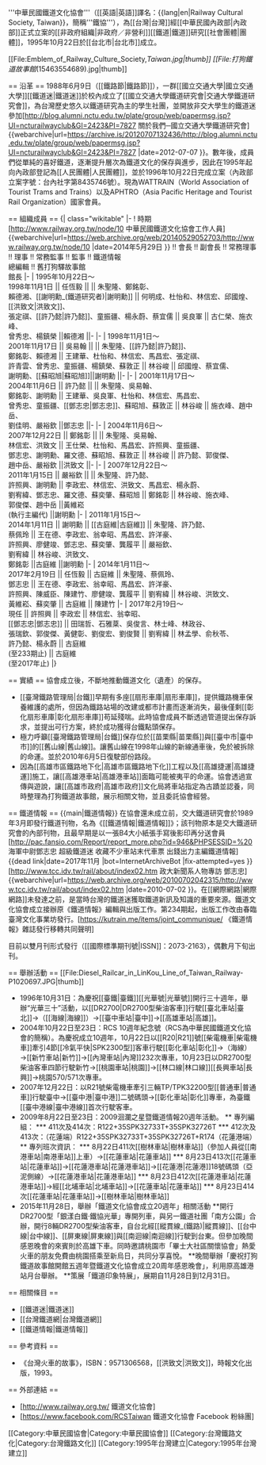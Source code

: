 '''中華民國鐵道文化協會'''（[[英語|英語]]譯名：{{lang|en|Railway Cultural Society, Taiwan}}，簡稱'''鐵協'''），為[[台灣|台灣]]經[[中華民國內政部|內政部]]正式立案的[[非政府組織|非政府／非營利]][[鐵道|鐵道]]研究[[社會團體|團體]]，1995年10月22日於[[台北市|台北市]]成立。

[[File:Emblem_of_Railway_Culture_Society,_Taiwan.jpg|thumb]]
[[File:打狗鐵道故事館_(15463554689).jpg|thumb]]

== 沿革 ==
1988年6月9日（[[鐵路節|鐵路節]]），一群[[國立交通大學|國立交通大學]][[鐵道迷|鐵道迷]]於校內成立了[[國立交通大學鐵道研究會|交通大學鐵道研究會]]，為台灣歷史悠久以鐵道研究為主的學生社團，並開放非交大學生的鐵道迷參加<ref>[http://blog.alumni.nctu.edu.tw/plate/group/web/papermsg.jsp?UI=ncturailwayclub&GI=2423&PI=7827 關於我們─國立交通大學鐵道研究會] {{webarchive|url=https://archive.is/20120707132436/http://blog.alumni.nctu.edu.tw/plate/group/web/papermsg.jsp?UI=ncturailwayclub&GI=2423&PI=7827 |date=2012-07-07 }}</ref>。數年後，成員們從單純的喜好鐵道，逐漸提升層次為鐵道文化的保存與進步，因此在1995年起向內政部登記為[[人民團體|人民團體]]，並於1996年10月22日完成立案（內政部立案字號：台內社字第8435746號）。現為WATTRAIN（World Association of Tourist Trams and Trains）以及APHTRO（Asia Pacific Heritage and Tourist Rail Organization）國家會員。

== 組織成員 ==
{| class="wikitable"
|-
! 時期<ref>[http://www.railway.org.tw/node/10 中華民國鐵道文化協會工作人員] {{webarchive|url=https://web.archive.org/web/20140529052703/http://www.railway.org.tw/node/10 |date=2014年5月29日 }}</ref> !! 會長 !! 副會長 !! 常務理事 !! 理事 !! 常務監事 !! 監事 !! 鐵道情報<br />總編輯 !! 舊打狗驛故事館<br />館長
|-
| 1995年10月22日～<br />1998年11月1日 || 任恆毅 ||  || 朱聖隆、鄭銘彰、<br />賴德湘、[[謝明勳_(鐵道研究者)|謝明勳]] || 何明成、杜怡和、林信宏、邱國煌、[[洪致文|洪致文]]、<br />張定祺、[[許乃懿|許乃懿]]、童振疆、楊永蔚、蔡宜儒 || 吳良軍 || 古仁榮、施衣峰、<br />曾秀忠、楊鎮榮 ||賴德湘 ||-
|-
| 1998年11月1日～<br />2001年11月17日 || 吳易翰 ||  || 朱聖隆、[[許乃懿|許乃懿]]、<br />鄭銘彰、賴德湘 || 王建華、杜怡和、林信宏、馬昌宏、張定祺、<br />許青雲、曾秀忠、童振疆、楊鎮榮、蘇敦正 || 林谷峻 || 邱國煌、蔡宜儒、<br />謝明勳、[[蘇昭旭|蘇昭旭]]||謝明勳 ||-
|-
| 2001年11月17日～<br />2004年11月6日 || 許乃懿 ||  || 朱聖隆、吳易翰、<br />鄭銘彰、謝明勳 || 王建華、吳良軍、杜怡和、林信宏、馬昌宏、<br />曾秀忠、童振疆、[[鄧志忠|鄧志忠]]、蘇昭旭、蘇敦正 || 林谷峻 || 施衣峰、趙中岳、<br />劉佳明、嚴裕欽 ||鄧志忠 ||-
|-
| 2004年11月6日～<br />2007年12月22日 || 鄭銘彰 ||  || 朱聖隆、吳易翰、<br />林信宏、洪致文 || 王仕榮、杜怡和、馬昌宏、許照興、童振疆、<br />鄧志忠、謝明勳、羅文德、蘇昭旭、蘇敦正 || 林谷峻 || 許乃懿、郭俊傑、<br />趙中岳、嚴裕欽 ||洪致文 ||-
|-
| 2007年12月22日～<br />2011年1月15日 || 嚴裕欽 ||  || 朱聖隆、許乃懿、<br />許照興、謝明勳 || 李政宏、林信宏、洪致文、馬昌宏、楊永蔚、<br />劉宥緯、鄧志忠、羅文德、蘇奕肇、蘇昭旭 || 鄭銘彰 || 林谷峻、施衣峰、<br />郭俊傑、趙中岳 ||黃維崧<br />(執行主編代) ||謝明勳
|-
| 2011年1月15日～<br />2014年1月11日 || 謝明勳 || [[古庭維|古庭維]] || 朱聖隆、許乃懿、<br />蔡佩玲 || 王在德、李政宏、翁幸昭、馬昌宏、許洋豪、<br />許照興、廖健竣、鄧志忠、蘇奕肇、龔履平 || 嚴裕欽、<br />劉宥緯 || 林谷峻、洪致文、<br />鄭銘彰 ||古庭維 ||謝明勳
|-
| 2014年1月11日～<br />2017年2月19日 || 任恆毅 || 古庭維 || 朱聖隆、蔡佩玲、<br />鄧志忠 || 王在德、李政宏、翁幸昭、馬昌宏、許洋豪、<br />許照興、陳威臣、陳建竹、廖健竣、龔履平 || 劉宥緯 || 林谷峻、洪致文、<br />黃維崧、蘇奕肇 || 古庭維 || 陳建竹
|-
| 2017年2月19日～<br />現任 || 許照興 || 李政宏 || 林信宏、翁幸昭、<br />[[鄧志忠|鄧志忠]] || 田瑞哲、石雅棻、吳俊言、林士峰、林政谷、<br />張瑞欽、郭俊傑、黃健彰、劉俊宏、劉俊賢 || 劉宥緯 || 林孟學、俞秋苓、<br />許乃懿、楊永蔚 || 古庭維<br />(至233期止) || 古庭維<br />(至2017年止)
|}

== 實績 ==
協會成立後，不斷地推動鐵道文化（遺產）的保存。

* [[臺灣鐵路管理局|台鐵]]早期有多座[[扇形車庫|扇形車庫]]，提供鐵路機車保養維護的處所，但因為鐵路站場的改建或都市計畫而逐漸消失，最後僅剩[[彰化扇形車庫|彰化扇形車庫]]苟延殘喘。此時協會成員不斷透過管道提出保存訴求，並提出可行方案，終於成功獲得台鐵點頭保存。
* 極力呼籲[[臺灣鐵路管理局|台鐵]]保存位於[[苗栗縣|苗栗縣]]與[[臺中市|臺中市]]的[[舊山線|舊山線]]。讓舊山線在1998年山線的新線通車後，免於被拆除的命運。並於2010年6月5日復駛部份路段。
* 因為[[高雄市區鐵路地下化|高雄市區鐵路地下化]]工程以及[[高雄捷運|高雄捷運]]施工，讓[[高雄港車站|高雄港車站]]面臨可能被夷平的命運。協會透過宣傳與遊說，讓[[高雄市政府|高雄市政府]]文化局將車站指定為古蹟並認養，同時整理為打狗鐵道故事館，展示相關文物，並且委託協會經營。

== 鐵道情報 ==
{{main|鐵道情報}}
在協會還未成立前，交大鐵道研究會於1989年3月即發行鐵道刊物，名為《[[鐵道情報|鐵道情報]]》；該刊物原本是交大鐵道研究會的內部刊物，且最早期是以一張B4大小紙張手寫後影印再分送會員<ref>[http://pac.fansio.com/Report/report_more.php?id=946&PHPSESSID=%20 海軍中尉鄧志忠 超級鐵道迷 收藏不少車站末代車票 出錢出力主編鐵道情報]{{dead link|date=2017年11月 |bot=InternetArchiveBot |fix-attempted=yes }}</ref><ref>[http://www.tcc.idv.tw/rail/about/index02.htm 政大新聞系人物專訪 鄧志忠] {{webarchive|url=https://web.archive.org/web/20100702042315/http://www.tcc.idv.tw/rail/about/index02.htm |date=2010-07-02 }}</ref>。在[[網際網路|網際網路]]未發達之前，是當時台灣的鐵道迷獲取鐵道新訊及知識的重要來源。鐵道文化協會成立接辦原《鐵道情報》編輯與出版工作。第234期起，出版工作改由春臨臺灣文化事業坊發行。<ref>[https://kutrain.me/items/joint_communique/  《鐵道情報》雜誌發行移轉共同聲明]</ref>

目前以雙月刊形式發行（[[國際標準期刊號|ISSN]]：2073-2163），偶數月下旬出刊。

== 舉辦活動 ==
[[File:Diesel_Railcar_in_LinKou_Line_of_Taiwan_Railway-P1020697.JPG|thumb]]
* 1996年10月31日：為慶祝[[臺鐵|臺鐵]][[光華號|光華號]]開行三十週年，舉辦“光華三十”活動，以[[DR2700|DR2700型柴油客車]]行駛[[臺北車站|臺北]]→（[[海線|海線]]）→[[臺中車站|臺中]]→[[高雄車站|高雄]]。
* 2004年10月22日至23日：RCS 10週年紀念號（RCS為中華民國鐵道文化協會的簡稱）。為慶祝成立10週年，10月22日以[[R20|R21]]號[[柴電機車|柴電機車]]牽引4節[[冷氣平快|SPK2300型]]客車行駛[[彰化車站|彰化]]→（海線）→[[新竹車站|新竹]]→[[內灣車站|內灣]]232次專車，10月23日以DR2700型柴油客車四節行駛新竹→[[桃園車站|桃園]]→[[林口線|林口線]][[長興車站|長興]]→桃園570/571次專車。
* 2007年12月22日：以R21號柴電機車牽引三輛TP/TPK32200型[[普通車|普通車]]行駛臺中→[[臺中港|臺中港]]二號碼頭→[[彰化車站|彰化]]專車，為臺鐵[[臺中港線|臺中港線]]首次行駛客車。
* 2009年8月22日至23日：2009洄瀾之星暨鐵道情報20週年活動。
** 專列編組：
*** 411次及414次：R122+35SPK32733T+35SPK32726T
*** 412次及413次：（花蓮端）R122+35SPK32733T+35SPK32726T+R174（花蓮港端）
** 專列班次資訊：
*** 8月22日411次[[樹林車站|樹林車站]]（參加人員從[[南港車站|南港車站]]上車）→[[花蓮車站|花蓮車站]]
*** 8月23日413次[[花蓮車站|花蓮車站]]→[[花蓮港車站|花蓮港車站]]→[[花蓮港|花蓮港]]18號碼頭（亞泥側線）→[[花蓮港車站|花蓮港車站]]
*** 8月23日412次[[花蓮港車站|花蓮港車站]]→經[[北埔車站|北埔車站]]→[[花蓮車站|花蓮車站]]
*** 8月23日414次[[花蓮車站|花蓮車站]]→[[樹林車站|樹林車站]]
* 2015年11月28日，舉辦「鐵道文化協會成立20週年」相關活動
**開行DR2700型「銀漾白鐵‧鐵協光華」專開列車，與另一鐵道社團「南方公園」合辦，開行8輛DR2700型柴油客車，自台北經[[縱貫線_(鐵路)|縱貫線]]、[[台中線|台中線]]、[[屏東線|屏東線]]與[[南迴線|南迴線]]行駛到台東。但參加晚間感恩晚會的來賓則於高雄下車。同時邀請桃園市「畢士大社區關懷協會」熱愛火車的朋友免費由桃園搭乘至新烏日，共同分享喜悅。
**晚間舉辦「慶祝打狗鐵道故事館開館五週年暨鐵道文化協會成立20周年感恩晚會」，利用原高雄港站月台舉辦。
**策展「鐵道印象特展」，展期自11月28日到12月31日。

== 相關條目 ==
* [[鐵道迷|鐵道迷]]
* [[台灣鐵道網|台灣鐵道網]]
* [[鐵道情報|鐵道情報]]

== 參考資料 ==
<references />
* 《台灣火車的故事》，ISBN：9571306568，[[洪致文|洪致文]]，時報文化出版，1993。

== 外部連結 ==
* [http://www.railway.org.tw/ 鐵道文化協會]
* [https://www.facebook.com/RCSTaiwan 鐵道文化協會 Facebook 粉絲團]

[[Category:中華民國協會|Category:中華民國協會]]
[[Category:台灣鐵路文化|Category:台灣鐵路文化]]
[[Category:1995年台灣建立|Category:1995年台灣建立]]